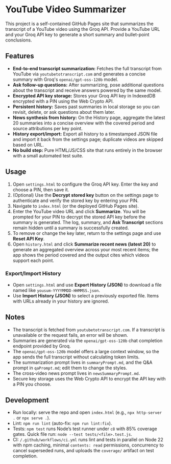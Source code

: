 # YouTube Video Summarizer

This project is a self-contained GitHub Pages site that summarizes the transcript of a YouTube video using the Groq API. Provide a YouTube URL and your Groq API key to generate a short summary and bullet-point conclusions.

## Features

- **End‑to‑end transcript summarization:** Fetches the full transcript from YouTube via `youtubetotranscript.com` and generates a concise summary with Groq's `openai/gpt-oss-120b` model.
- **Ask follow‑up questions:** After summarizing, pose additional questions about the transcript and receive answers powered by the same model.
- **Encrypted API key storage:** Stores your Groq API key in IndexedDB encrypted with a PIN using the Web Crypto API.
- **Persistent history:** Saves past summaries in local storage so you can revisit, delete, or ask questions about them later.
- **News synthesis from history:** On the History page, aggregate the latest 20 summaries into a concise overview with the covered period and source attributions per key point.
- **History export/import:** Export all history to a timestamped JSON file and import it back from the settings page; duplicate videos are skipped based on URL.
- **No build step:** Pure HTML/JS/CSS site that runs entirely in the browser with a small automated test suite.

## Usage
1. Open `settings.html` to configure the Groq API key. Enter the key and choose a PIN, then save it.
2. (Optional) Use the **Decrypt stored key** button on the settings page to authenticate and verify the stored key by entering your PIN.
3. Navigate to `index.html` (or the deployed GitHub Pages site).
4. Enter the YouTube video URL and click **Summarize**. You will be prompted for your PIN to decrypt the stored API key before the summary is generated. The log, summary, and **Ask Transcript** sections remain hidden until a summary is successfully created.
5. To remove or change the key later, return to the settings page and use **Reset API Key**.
6. Open `history.html` and click **Summarize recent news (latest 20)** to generate an aggregated overview across your most recent items; the app shows the period covered and the output cites which videos support each point.

### Export/Import History
- Open `settings.html` and use **Export History (JSON)** to download a file named like `yousum-YYYYMMDD-HHMMSS.json`.
- Use **Import History (JSON)** to select a previously exported file. Items with URLs already in your history are ignored.

## Notes
- The transcript is fetched from `youtubetotranscript.com`. If a transcript is unavailable or the request fails, an error will be shown.
- Summaries are generated via the `openai/gpt-oss-120b` chat completion endpoint provided by Groq.
- The `openai/gpt-oss-120b` model offers a large context window, so the app sends the full transcript without calculating token limits.
- The summarization prompt lives in `summaryPrompt.md`, and the Q&A prompt in `qaPrompt.md`; edit them to change the styles.
- The cross‑video news prompt lives in `newsSummaryPrompt.md`.
- Secure key storage uses the Web Crypto API to encrypt the API key with a PIN you choose.

## Development
- Run locally: serve the repo and open `index.html` (e.g., `npx http-server .` or `npx serve .`).
- Lint: `npm run lint` (auto-fix: `npm run lint:fix`).
- Tests: `npm test` runs Node’s test runner under `c8` with 85% coverage gates. Quick file run: `node --test tests/<file>.test.js`.
- CI: `/.github/workflows/ci.yml` runs lint and tests in parallel on Node 22 with npm caching, minimal `contents: read` permissions, concurrency to cancel superseded runs, and uploads the `coverage/` artifact on test completion.
